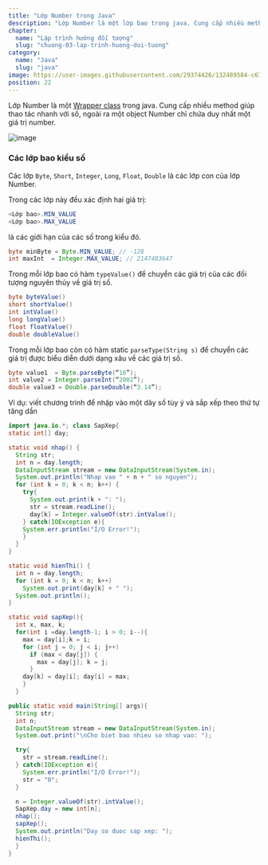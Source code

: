 ```yaml
---
title: "Lớp Number trong Java"
description: "Lớp Number là một lớp bao trong java. Cung cấp nhiều method giúp thao tác nhanh với số, ngoài ra một object Number chỉ chứa duy nhất một giá trị number."
chapter:
  name: "Lập trình hướng đối tượng"
  slug: "chuong-03-lap-trinh-huong-doi-tuong"
category:
  name: "Java"
  slug: "java"
image: https://user-images.githubusercontent.com/29374426/132489584-c670b65c-7c28-497e-bca3-f3e8b49215ee.png
position: 22
---
```


Lớp Number là một [Wrapper class](/bai-viet/java/lop-wrapper-trong-java) trong java. Cung cấp nhiều method giúp thao tác nhanh với số, ngoài ra một object Number chỉ chứa duy nhất một giá trị number.

![image](https://user-images.githubusercontent.com/29374426/132489584-c670b65c-7c28-497e-bca3-f3e8b49215ee.png)

### Các lớp bao kiểu số

Các lớp `Byte`, `Short`, `Integer`, `Long`, `Float`, `Double` là các lớp con của lớp Number.

Trong các lớp này đều xác định hai giá trị:

```java
<Lớp bao>.MIN_VALUE
<Lớp bao>.MAX_VALUE
```

là các giới hạn của các số trong kiểu đó.

```java
byte minByte = Byte.MIN_VALUE; // -128
int maxInt  = Integer.MAX_VALUE; // 2147483647
```

Trong mỗi lớp bao có hàm `typeValue()` để chuyển các giá trị của các đối tượng nguyên thủy về giá trị số.

```java
byte byteValue()
short shortValue()
int intValue()
long longValue()
float floatValue()
double doubleValue()
```

Trong mỗi lớp bao còn có hàm static `parseType(String s)` để chuyển các giá trị được biểu diễn dưới dạng xâu về các giá trị số.

```java
byte value1  = Byte.parseByte(“16”);
int value2 = Integer.parseInt(“2002”);
double value3 = Double.parseDouble(“3.14”);
```

Ví dụ: viết chương trình để nhập vào một dãy số tùy ý và sắp xếp theo thứ tự tăng dần

```java
import java.io.*; class SapXep{
static int[] day;

static void nhap() {
  String str;
  int n = day.length;
  DataInputStream stream = new DataInputStream(System.in);
  System.out.println("Nhap vao " + n + " so nguyen");
  for (int k = 0; k < n; k++) {
    try{
      System.out.print(k + ": ");
      str = stream.readLine();
      day[k] = Integer.valueOf(str).intValue();
    } catch(IOException e){
    System.err.println("I/O Error!");
    }
  }
}

static void hienThi() {
  int n = day.length;
  for (int k = 0; k < n; k++)
    System.out.print(day[k] + " ");
  System.out.println();
}

static void sapXep(){
  int x, max, k;
  for(int i =day.length-1; i > 0; i--){
    max = day[i];k = i;
    for (int j = 0; j < i; j++)
      if (max < day[j]) {
        max = day[j]; k = j;
      }
    day[k] = day[i]; day[i] = max;
    }
  }

public static void main(String[] args){
  String str;
  int n;
  DataInputStream stream = new DataInputStream(System.in);
  System.out.print("\nCho biet bao nhieu so nhap vao: ");

  try{
    str = stream.readLine();
  } catch(IOException e){
    System.err.println("I/O Error!");
    str = "0";
  }

  n = Integer.valueOf(str).intValue();
  SapXep.day = new int[n];
  nhap();
  sapXep();
  System.out.println("Day so duoc sap xep: ");
  hienThi();
  }
}
```
